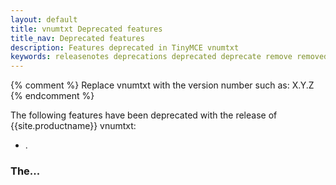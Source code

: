 ```yaml
---
layout: default
title: vnumtxt Deprecated features
title_nav: Deprecated features
description: Features deprecated in TinyMCE vnumtxt
keywords: releasenotes deprecations deprecated deprecate remove removed
---
```


{% comment %}
Replace vnumtxt with the version number such as: X.Y.Z
{% endcomment %}

The following features have been deprecated with the release of {{site.productname}} vnumtxt:

- [](#).

### The...
